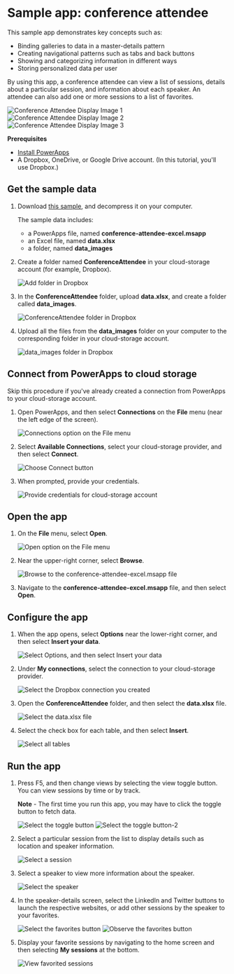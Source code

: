 <properties
    pageTitle="Sample app: conference attendee | Microsoft PowerApps"
    description="Sample app with Excel as a data source"
    services=""
    suite="powerapps"
    documentationCenter="na"
    authors="aftowen"
    manager="dwrede"
    editor=""
    tags=""/>

<tags
   ms.service="powerapps"
   ms.devlang="na"
   ms.topic="article"
   ms.tgt_pltfrm="na"
   ms.workload="na"
   ms.date="12/22/2015"
   ms.author="anneta"/>

# Sample app: conference attendee #

This sample app demonstrates key concepts such as:

- Binding galleries to data in a master-details pattern
- Creating navigational patterns such as tabs and back buttons
- Showing and categorizing information in different ways
- Storing personalized data per user

By using this app, a conference attendee can view a list of sessions, details about a particular session, and information about each speaker. An attendee can also add one or more sessions to a list of favorites.

![Conference Attendee Display Image 1](./media/samples-conference-attendee/conference-attendee-display-1.png)
![Conference Attendee Display Image 2](./media/samples-conference-attendee/conference-attendee-display-2.png)
![Conference Attendee Display Image 3](./media/samples-conference-attendee/conference-attendee-display-3.png)

**Prerequisites**

- [Install PowerApps](http://aka.ms/powerappsinstall)
- A Dropbox, OneDrive, or Google Drive account. (In this tutorial, you'll use Dropbox.)

## Get the sample data ##
1. Download [this sample](http://aka.ms/conferenceattendeesample), and decompress it on your computer.

	The sample data includes:

	- a PowerApps file, named **conference-attendee-excel.msapp**
	- an Excel file, named **data.xlsx**
	- a folder, named **data_images**

1. Create a folder named **ConferenceAttendee** in your cloud-storage account (for example, Dropbox).

	![Add folder in Dropbox](./media/samples-conference-attendee/dropbox-create-folder.png)

1. In the **ConferenceAttendee** folder, upload **data.xlsx**, and create a folder called **data_images**.

	![ConferenceAttendee folder in Dropbox](./media/samples-conference-attendee/dropbox-content-conferenceattendee-folder.png)

1. Upload all the files from the **data_images** folder on your computer to the corresponding folder in your cloud-storage account.

	![data_images folder in Dropbox](./media/samples-conference-attendee/dropbox-content-conferenceattendee-images.png)

## Connect from PowerApps to cloud storage ##
Skip this procedure if you've already created a connection from PowerApps to your cloud-storage account.

1. Open PowerApps, and then select **Connections** on the **File** menu (near the left edge of the screen).

	![Connections option on the File menu](./media/samples-conference-attendee/file-connections.png)

1.  Select **Available Connections**, select your cloud-storage provider, and then select **Connect**.

	![Choose Connect button](./media/samples-conference-attendee/powerapps-dropbox-connect.png)

1. When prompted, provide your credentials.

	![Provide credentials for cloud-storage account](./media/samples-conference-attendee/provide-credentials.png)

## Open the app ##

1. On the **File** menu, select **Open**.

	![Open option on the File menu](./media/samples-conference-attendee/file-open.png)

1. Near the upper-right corner, select **Browse**.

	![Browse to the conference-attendee-excel.msapp file](./media/samples-conference-attendee/browse-icon.png)

1. Navigate to the **conference-attendee-excel.msapp** file, and then select **Open**.

## Configure the app ##

1. When the app opens, select **Options** near the lower-right corner, and then select **Insert your data**.

	![Select Options, and then select Insert your data](./media/samples-conference-attendee/powerapps-insert-your-data.png)

1. Under **My connections**, select the connection to your cloud-storage provider.

	![Select the Dropbox connection you created](./media/samples-conference-attendee/powerapps-choose-dropbox-conn.png)

1. Open the **ConferenceAttendee** folder, and then select the **data.xlsx** file.

	![Select the data.xlsx file](./media/samples-conference-attendee/powerapps-select-data-xlsx.png)

1. Select the check box for each table, and then select **Insert**.

	![Select all tables](./media/samples-conference-attendee/powerapps-select-tables.png)

## Run the app ##

1. Press F5, and then change views by selecting the view toggle button. You can view sessions by time or by track.

	**Note** - The first time you run this app, you may have to click the toggle button to fetch data.

	![Select the toggle button](./media/samples-conference-attendee/conference-attendee-run-1.png)
	![Select the toggle button-2](./media/samples-conference-attendee/conference-attendee-run-1-2.png)

2. Select a particular session from the list to display details such as location and speaker information.

	![Select a session](./media/samples-conference-attendee/conference-attendee-run-2.png)

3. Select a speaker to view more information about the speaker.

	![Select the speaker](./media/samples-conference-attendee/conference-attendee-run-3.png)

4. In the speaker-details screen, select the LinkedIn and Twitter buttons to launch the respective websites, or add other sessions by the speaker to your favorites.

	![Select the favorites button](./media/samples-conference-attendee/conference-attendee-run-4-1.png)
	![Observe the favorites button](./media/samples-conference-attendee/conference-attendee-run-4-2.png)

5. Display your favorite sessions by navigating to the home screen and then selecting **My sessions** at the bottom.

	![View favorited sessions](./media/samples-conference-attendee/conference-attendee-run-5.png)
